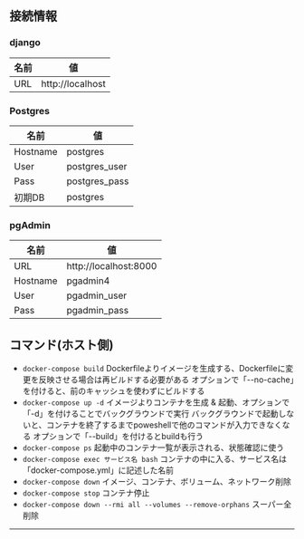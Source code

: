 ## 接続情報

### django
| 名前 | 値               |
| ---- | ---------------- |
| URL  | http://localhost |

### Postgres
| 名前     | 値            |
| -------- | ------------- |
| Hostname | postgres      |
| User     | postgres_user | 
| Pass     | postgres_pass |
| 初期DB   | postgres      | 

### pgAdmin
| 名前     | 値                    |
| -------- | --------------------- |
| URL      | http://localhost:8000 |
| Hostname | pgadmin4              |
| User     | pgadmin_user          | 
| Pass     | pgadmin_pass          |



## コマンド(ホスト側)

* `docker-compose build`
    Dockerfileよりイメージを生成する、Dockerfileに変更を反映させる場合は再ビルドする必要がある
    オプションで「--no-cache」を付けると、前のキャッシュを使わずにビルドする
* `docker-compose up -d`
    イメージよりコンテナを生成 & 起動、オプションで「-d」を付けることでバックグラウンドで実行
    バックグラウンドで起動しないと、コンテナを終了するまでpoweshellで他のコマンドが入力できなくなる
    オプションで「--build」を付けるとbuildも行う
* `docker-compose ps`
    起動中のコンテナ一覧が表示される、状態確認に使う
* `docker-compose exec サービス名 bash`
    コンテナの中に入る、サービス名は「docker-compose.yml」に記述した名前
* `docker-compose down`
    イメージ、コンテナ、ボリューム、ネットワーク削除
* `docker-compose stop`
    コンテナ停止
* `docker-compose down --rmi all --volumes --remove-orphans`
    スーパー全削除
------------------------------